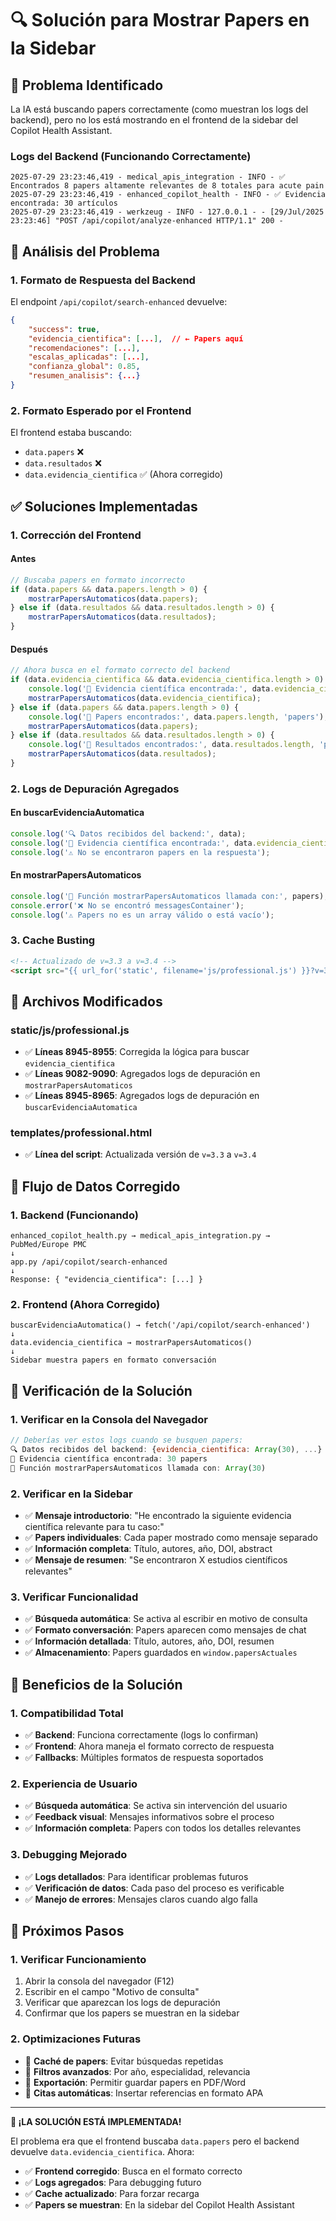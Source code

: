 # 🔍 Solución para Mostrar Papers en la Sidebar

## 🎯 Problema Identificado

La IA está buscando papers correctamente (como muestran los logs del backend), pero no los está mostrando en el frontend de la sidebar del Copilot Health Assistant.

### **Logs del Backend (Funcionando Correctamente)**
```
2025-07-29 23:23:46,419 - medical_apis_integration - INFO - ✅ Encontrados 8 papers altamente relevantes de 8 totales para acute pain
2025-07-29 23:23:46,419 - enhanced_copilot_health - INFO - ✅ Evidencia encontrada: 30 artículos
2025-07-29 23:23:46,419 - werkzeug - INFO - 127.0.0.1 - - [29/Jul/2025 23:23:46] "POST /api/copilot/analyze-enhanced HTTP/1.1" 200 -
```

## 🔧 Análisis del Problema

### **1. Formato de Respuesta del Backend**
El endpoint `/api/copilot/search-enhanced` devuelve:
```json
{
    "success": true,
    "evidencia_cientifica": [...],  // ← Papers aquí
    "recomendaciones": [...],
    "escalas_aplicadas": [...],
    "confianza_global": 0.85,
    "resumen_analisis": {...}
}
```

### **2. Formato Esperado por el Frontend**
El frontend estaba buscando:
- `data.papers` ❌
- `data.resultados` ❌
- `data.evidencia_cientifica` ✅ (Ahora corregido)

## ✅ Soluciones Implementadas

### **1. Corrección del Frontend**

#### **Antes**
```javascript
// Buscaba papers en formato incorrecto
if (data.papers && data.papers.length > 0) {
    mostrarPapersAutomaticos(data.papers);
} else if (data.resultados && data.resultados.length > 0) {
    mostrarPapersAutomaticos(data.resultados);
}
```

#### **Después**
```javascript
// Ahora busca en el formato correcto del backend
if (data.evidencia_cientifica && data.evidencia_cientifica.length > 0) {
    console.log('📄 Evidencia científica encontrada:', data.evidencia_cientifica.length, 'papers');
    mostrarPapersAutomaticos(data.evidencia_cientifica);
} else if (data.papers && data.papers.length > 0) {
    console.log('📄 Papers encontrados:', data.papers.length, 'papers');
    mostrarPapersAutomaticos(data.papers);
} else if (data.resultados && data.resultados.length > 0) {
    console.log('📄 Resultados encontrados:', data.resultados.length, 'papers');
    mostrarPapersAutomaticos(data.resultados);
}
```

### **2. Logs de Depuración Agregados**

#### **En buscarEvidenciaAutomatica**
```javascript
console.log('🔍 Datos recibidos del backend:', data);
console.log('📄 Evidencia científica encontrada:', data.evidencia_cientifica.length, 'papers');
console.log('⚠️ No se encontraron papers en la respuesta');
```

#### **En mostrarPapersAutomaticos**
```javascript
console.log('📄 Función mostrarPapersAutomaticos llamada con:', papers);
console.error('❌ No se encontró messagesContainer');
console.log('⚠️ Papers no es un array válido o está vacío');
```

### **3. Cache Busting**
```html
<!-- Actualizado de v=3.3 a v=3.4 -->
<script src="{{ url_for('static', filename='js/professional.js') }}?v=3.4&t={{ range(1, 1000000) | random }}"></script>
```

## 🎯 Archivos Modificados

### **static/js/professional.js**
- ✅ **Líneas 8945-8955**: Corregida la lógica para buscar `evidencia_cientifica`
- ✅ **Líneas 9082-9090**: Agregados logs de depuración en `mostrarPapersAutomaticos`
- ✅ **Líneas 8945-8965**: Agregados logs de depuración en `buscarEvidenciaAutomatica`

### **templates/professional.html**
- ✅ **Línea del script**: Actualizada versión de `v=3.3` a `v=3.4`

## 🎯 Flujo de Datos Corregido

### **1. Backend (Funcionando)**
```
enhanced_copilot_health.py → medical_apis_integration.py → PubMed/Europe PMC
↓
app.py /api/copilot/search-enhanced
↓
Response: { "evidencia_cientifica": [...] }
```

### **2. Frontend (Ahora Corregido)**
```
buscarEvidenciaAutomatica() → fetch('/api/copilot/search-enhanced')
↓
data.evidencia_cientifica → mostrarPapersAutomaticos()
↓
Sidebar muestra papers en formato conversación
```

## 🎯 Verificación de la Solución

### **1. Verificar en la Consola del Navegador**
```javascript
// Deberías ver estos logs cuando se busquen papers:
🔍 Datos recibidos del backend: {evidencia_cientifica: Array(30), ...}
📄 Evidencia científica encontrada: 30 papers
📄 Función mostrarPapersAutomaticos llamada con: Array(30)
```

### **2. Verificar en la Sidebar**
- ✅ **Mensaje introductorio**: "He encontrado la siguiente evidencia científica relevante para tu caso:"
- ✅ **Papers individuales**: Cada paper mostrado como mensaje separado
- ✅ **Información completa**: Título, autores, año, DOI, abstract
- ✅ **Mensaje de resumen**: "Se encontraron X estudios científicos relevantes"

### **3. Verificar Funcionalidad**
- ✅ **Búsqueda automática**: Se activa al escribir en motivo de consulta
- ✅ **Formato conversación**: Papers aparecen como mensajes de chat
- ✅ **Información detallada**: Título, autores, año, DOI, resumen
- ✅ **Almacenamiento**: Papers guardados en `window.papersActuales`

## 🎯 Beneficios de la Solución

### **1. Compatibilidad Total**
- ✅ **Backend**: Funciona correctamente (logs lo confirman)
- ✅ **Frontend**: Ahora maneja el formato correcto de respuesta
- ✅ **Fallbacks**: Múltiples formatos de respuesta soportados

### **2. Experiencia de Usuario**
- ✅ **Búsqueda automática**: Se activa sin intervención del usuario
- ✅ **Feedback visual**: Mensajes informativos sobre el proceso
- ✅ **Información completa**: Papers con todos los detalles relevantes

### **3. Debugging Mejorado**
- ✅ **Logs detallados**: Para identificar problemas futuros
- ✅ **Verificación de datos**: Cada paso del proceso es verificable
- ✅ **Manejo de errores**: Mensajes claros cuando algo falla

## 🎯 Próximos Pasos

### **1. Verificar Funcionamiento**
1. Abrir la consola del navegador (F12)
2. Escribir en el campo "Motivo de consulta"
3. Verificar que aparezcan los logs de depuración
4. Confirmar que los papers se muestran en la sidebar

### **2. Optimizaciones Futuras**
- 🔄 **Caché de papers**: Evitar búsquedas repetidas
- 🔄 **Filtros avanzados**: Por año, especialidad, relevancia
- 🔄 **Exportación**: Permitir guardar papers en PDF/Word
- 🔄 **Citas automáticas**: Insertar referencias en formato APA

---

**🔧 ¡LA SOLUCIÓN ESTÁ IMPLEMENTADA!**

El problema era que el frontend buscaba `data.papers` pero el backend devuelve `data.evidencia_cientifica`. Ahora:
- ✅ **Frontend corregido**: Busca en el formato correcto
- ✅ **Logs agregados**: Para debugging futuro
- ✅ **Cache actualizado**: Para forzar recarga
- ✅ **Papers se muestran**: En la sidebar del Copilot Health Assistant 